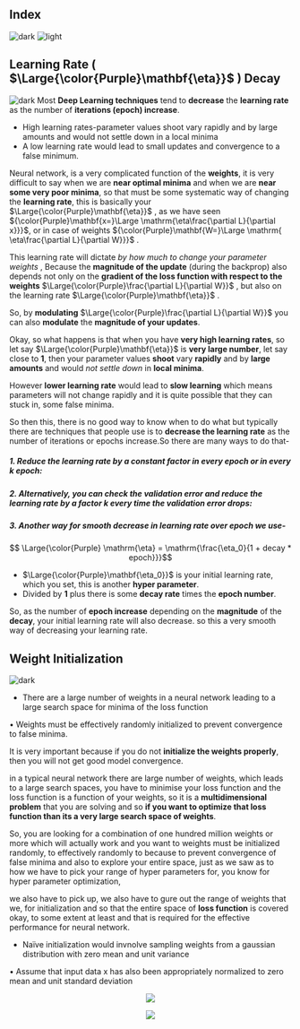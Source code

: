 ## Index
![dark](https://user-images.githubusercontent.com/12748752/141935752-90492d2e-7904-4f9f-a5a1-c4e59ddc3a33.png)
![light](https://user-images.githubusercontent.com/12748752/141935760-406edb8f-cb9b-4e30-9b69-9153b52c28b4.png)

## Learning Rate ( $\Large{\color{Purple}\mathbf{\eta}}$ ) Decay 
![dark](https://user-images.githubusercontent.com/12748752/141935752-90492d2e-7904-4f9f-a5a1-c4e59ddc3a33.png)
Most **Deep Learning techniques** tend to **decrease** the **learning rate** as the number of **iterations (epoch) increase**.
* High learning rates-parameter values shoot vary rapidly and by large amounts and would not settle down in a local minima
* A low learning rate would lead to small updates and convergence to a false minimum.


Neural network, is a very complicated function of the **weights**, it is very difficult to say when we are **near optimal minima** and when we are **near some very poor minima**, so that must be some systematic way of changing the **learning rate**, this is basically your $\Large{\color{Purple}\mathbf{\eta}}$ , as we have seen ${\color{Purple}\mathbf{x=}\Large \mathrm{\eta\frac{\partial L}{\partial x}}}$, or in case of weights ${\color{Purple}\mathbf{W=}\Large \mathrm{ \eta\frac{\partial L}{\partial W}}}$ .

This learning rate will dictate _by how much to change your parameter weights_ , Because the **magnitude of the update** (during the backprop) also depends not only on the **gradient of the loss function with respect to the weights** $\Large{\color{Purple}\frac{\partial L}{\partial W}}$ , but also on the learning rate  $\Large{\color{Purple}\mathbf{\eta}}$ .

So, by **modulating** $\Large{\color{Purple}\frac{\partial L}{\partial W}}$ you can also **modulate** the **magnitude of your updates**.

Okay, so what happens is that when you have **very high learning rates**, so let say $\Large{\color{Purple}\mathbf{\eta}}$ is **very large number**, let say close to **1**, then your parameter values **shoot** vary **rapidly** and by **large amounts** and would _not settle down_ in **local minima**.

However **lower learning rate** would lead to **slow learning** which means parameters will not change rapidly and it is quite possible that they can stuck in, some false minima. 


So then this, there is no good way to know when to do what but typically there are techniques that people use is to **decrease the learning rate** as the number of iterations or epochs increase.So there are many ways to do that-

##### 1. Reduce the **learning rate** by **a constant factor** in every epoch or in every _k_ epoch: 

##### 2. Alternatively, you can check the validation error and reduce the learning rate by a factor _k_ every time the _validation error drops_:


##### 3. Another way for smooth decrease in learning rate over epoch we use-

$$ \Large{\color{Purple} \mathrm{\eta} = \mathrm{\frac{\eta_0}{1 + decay * epoch}}}$$

* $\Large{\color{Purple}\mathbf{\eta_0}}$ is your initial learning rate, which you set, this is another **hyper parameter**.
* Divided by **1** plus there is some **decay rate** times the **epoch number**. 

So, as the number of **epoch increase** depending on the **magnitude** of the **decay**, your initial learning rate will also decrease.  so this a very smooth way of decreasing your learning rate.



## Weight Initialization
![dark](https://user-images.githubusercontent.com/12748752/141935752-90492d2e-7904-4f9f-a5a1-c4e59ddc3a33.png)

* There are a large number of weights in a neural network leading to a large search space for minima of the loss function

• Weights must be effectively randomly initialized to prevent convergence to false minima.

It is very important because if you do not **initialize the weights properly**, then you will not get good model convergence.

in a typical neural network there are large number of weights, which leads to a large search spaces, you have to minimise your loss function and the loss function is a function of your weights, so it is a **multidimensional problem** that you are solving and so **if you want to optimize that loss function than its a very large search space of weights**.

So, you are looking for a combination of one hundred million weights or more which will actually work and  you want to weights must be initialized randomly, to effectively randomly to because to prevent convergence of false minima and also to explore your entire space, just as we saw as to how we have to pick your range of hyper parameters for, you know for hyper parameter optimization,

we also have to pick up, we also have to gure out the range of weights that we, for initialization and so that the entire space of **loss function** is covered okay, to some extent at least and that is required for the effective performance for neural network.


* Naïve initialization would invnolve sampling weights from a gaussian distribution with zero mean and unit variance

• Assume that input data x has also been appropriately normalized to zero mean and unit standard deviation

<p align="center">
  <img src="https://user-images.githubusercontent.com/12748752/216631035-fd45aed4-faf8-415a-9be4-ba4b81fa9bc1.png"/>
</p>




<p align="center">
  <img src="https://user-images.githubusercontent.com/12748752/216630636-2e9b9397-cc30-4fd9-8842-7762e84a95fa.png"/>
</p>



